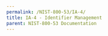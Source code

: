 ```yaml
---
permalink: /NIST-800-53/IA-4/
title: IA-4 - Identifier Management
parent: NIST-800-53 Documentation
---
```

